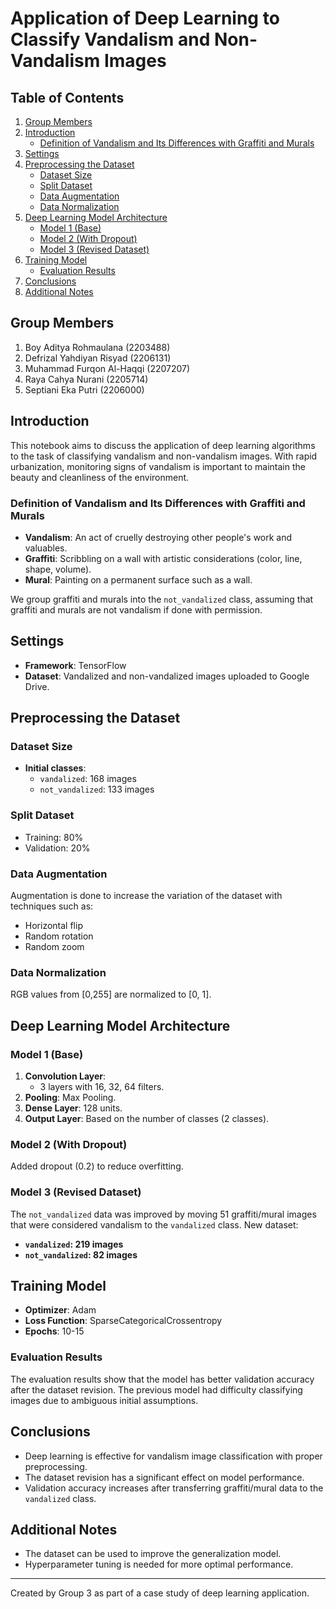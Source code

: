 # Application of Deep Learning to Classify Vandalism and Non-Vandalism Images

## Table of Contents
1. [Group Members](#group-members)
2. [Introduction](#introduction)
   - [Definition of Vandalism and Its Differences with Graffiti and Murals](#definition-of-vandalism-and-its-differences-with-graffiti-and-murals)
3. [Settings](#settings)
4. [Preprocessing the Dataset](#preprocessing-the-dataset)
   - [Dataset Size](#dataset-size)
   - [Split Dataset](#split-dataset)
   - [Data Augmentation](#data-augmentation)
   - [Data Normalization](#data-normalization)
5. [Deep Learning Model Architecture](#deep-learning-model-architecture)
   - [Model 1 (Base)](#model-1-base)
   - [Model 2 (With Dropout)](#model-2-with-dropout)
   - [Model 3 (Revised Dataset)](#model-3-revised-dataset)
6. [Training Model](#training-model)
   - [Evaluation Results](#evaluation-results)
7. [Conclusions](#conclusions)
8. [Additional Notes](#additional-notes)

## Group Members
1. Boy Aditya Rohmaulana (2203488)
2. Defrizal Yahdiyan Risyad (2206131)
3. Muhammad Furqon Al-Haqqi (2207207)
4. Raya Cahya Nurani (2205714)
5. Septiani Eka Putri (2206000)

## Introduction
This notebook aims to discuss the application of deep learning algorithms to the task of classifying vandalism and non-vandalism images. With rapid urbanization, monitoring signs of vandalism is important to maintain the beauty and cleanliness of the environment.

### Definition of Vandalism and Its Differences with Graffiti and Murals
- **Vandalism**: An act of cruelly destroying other people's work and valuables.
- **Graffiti**: Scribbling on a wall with artistic considerations (color, line, shape, volume).
- **Mural**: Painting on a permanent surface such as a wall.

We group graffiti and murals into the `not_vandalized` class, assuming that graffiti and murals are not vandalism if done with permission.

## Settings
- **Framework**: TensorFlow
- **Dataset**: Vandalized and non-vandalized images uploaded to Google Drive.

## Preprocessing the Dataset
### Dataset Size
- **Initial classes**:
  - `vandalized`: 168 images
  - `not_vandalized`: 133 images

### Split Dataset
- Training: 80%
- Validation: 20%

### Data Augmentation
Augmentation is done to increase the variation of the dataset with techniques such as:
- Horizontal flip
- Random rotation
- Random zoom

### Data Normalization
RGB values from [0,255] are normalized to [0, 1].

## Deep Learning Model Architecture
### Model 1 (Base)
1. **Convolution Layer**:
   - 3 layers with 16, 32, 64 filters.
2. **Pooling**: Max Pooling.
3. **Dense Layer**: 128 units.
4. **Output Layer**: Based on the number of classes (2 classes).

### Model 2 (With Dropout)
Added dropout (0.2) to reduce overfitting.

### Model 3 (Revised Dataset)
The `not_vandalized` data was improved by moving 51 graffiti/mural images that were considered vandalism to the `vandalized` class. New dataset:
- **`vandalized`: 219 images**
- **`not_vandalized`: 82 images**

## Training Model
- **Optimizer**: Adam
- **Loss Function**: SparseCategoricalCrossentropy
- **Epochs**: 10-15

### Evaluation Results
The evaluation results show that the model has better validation accuracy after the dataset revision. The previous model had difficulty classifying images due to ambiguous initial assumptions.

## Conclusions
- Deep learning is effective for vandalism image classification with proper preprocessing.
- The dataset revision has a significant effect on model performance.
- Validation accuracy increases after transferring graffiti/mural data to the `vandalized` class.

## Additional Notes
- The dataset can be used to improve the generalization model.
- Hyperparameter tuning is needed for more optimal performance.

---
Created by Group 3 as part of a case study of deep learning application.
